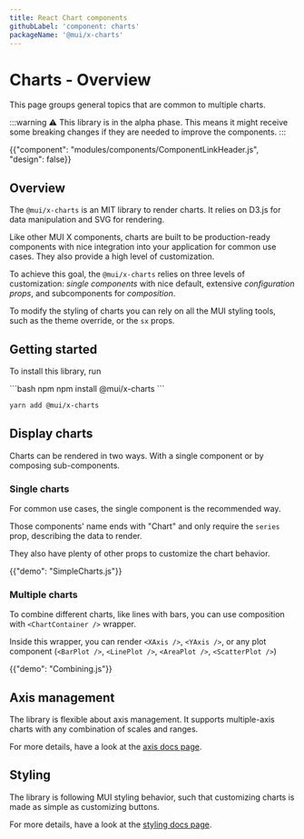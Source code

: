 ```yaml
---
title: React Chart components
githubLabel: 'component: charts'
packageName: '@mui/x-charts'
---
```


# Charts - Overview

<p class="description">This page groups general topics that are common to multiple charts.</p>

:::warning
⚠️ This library is in the alpha phase. This means it might receive some breaking changes if they are needed to improve the components.
:::

{{"component": "modules/components/ComponentLinkHeader.js", "design": false}}

## Overview

The `@mui/x-charts` is an MIT library to render charts.
It relies on D3.js for data manipulation and SVG for rendering.

Like other MUI X components, charts are built to be production-ready components with nice integration into your application for common use cases.
They also provide a high level of customization.

To achieve this goal, the `@mui/x-charts` relies on three levels of customization:
_single components_ with nice default, extensive _configuration props_, and subcomponents for _composition_.

To modify the styling of charts you can rely on all the MUI styling tools, such as the theme override, or the `sx` props.

## Getting started

To install this library, run

<codeblock storageKey="package-manager">
```bash npm
npm install @mui/x-charts
```

```bash yarn
yarn add @mui/x-charts
```

</codeblock>

## Display charts

Charts can be rendered in two ways.
With a single component or by composing sub-components.

### Single charts

For common use cases, the single component is the recommended way.

Those components' name ends with "Chart" and only require the `series` prop, describing the data to render.

They also have plenty of other props to customize the chart behavior.

{{"demo": "SimpleCharts.js"}}

### Multiple charts

To combine different charts, like lines with bars, you can use composition with `<ChartContainer />` wrapper.

Inside this wrapper, you can render `<XAxis />`, `<YAxis />`, or any plot component (`<BarPlot />`, `<LinePlot />`, `<AreaPlot />`, `<ScatterPlot />`)

{{"demo": "Combining.js"}}

## Axis management

The library is flexible about axis management.
It supports multiple-axis charts with any combination of scales and ranges.

For more details, have a look at the [axis docs page](/x/react-charts/axis/).

## Styling

The library is following MUI styling behavior, such that customizing charts is made as simple as customizing buttons.

For more details, have a look at the [styling docs page](/x/react-charts/styling/).
